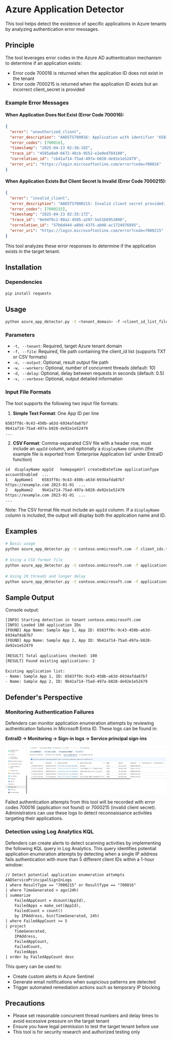 # Azure Application Detector

This tool helps detect the existence of specific applications in Azure tenants by analyzing authentication error messages.

## Principle

The tool leverages error codes in the Azure AD authentication mechanism to determine if an application exists:
- Error code 700016 is returned when the application ID does not exist in the tenant
- Error code 7000215 is returned when the application ID exists but an incorrect client_secret is provided

### Example Error Messages

#### When Application Does Not Exist (Error Code 700016):
```json
{
  "error": "unauthorized_client",
  "error_description": "AADSTS700016: Application with identifier '6583ff8c-9c43-450b-a63d-6934afda87b7' was not found in the directory 'tenantName'. This can happen if the application has not been installed by the administrator of the tenant or consented to by any user in the tenant. You may have sent your authentication request to the wrong tenant. Trace ID: 4585a0a0-6672-48cb-9552-e1e0ed784100 Correlation ID: cb41a714-75ad-497a-b028-de92e1e52479 Timestamp: 2025-04-23 02:36:18Z",
  "error_codes": [700016],
  "timestamp": "2025-04-23 02:36:18Z",
  "trace_id": "4585a0a0-6672-48cb-9552-e1e0ed784100",
  "correlation_id": "cb41a714-75ad-497a-b028-de92e1e52479",
  "error_uri": "https://login.microsoftonline.com/error?code=700016"
}
```

#### When Application Exists But Client Secret Is Invalid (Error Code 7000215):
```json
{
  "error": "invalid_client",
  "error_description": "AADSTS7000215: Invalid client secret provided. Ensure the secret being sent in the request is the client secret value, not the client secret ID, for a secret added to app '6583ff8c-9c43-450b-a63d-6934afda87b8'. Trace ID: 0e94f0c2-80a2-4505-a297-5e51b6953800 Correlation ID: 57b6d444-a89d-4375-ab08-ac1724976895 Timestamp: 2025-04-23 02:35:17Z",
  "error_codes": [7000215],
  "timestamp": "2025-04-23 02:35:17Z",
  "trace_id": "0e94f0c2-80a2-4505-a297-5e51b6953800",
  "correlation_id": "57b6d444-a89d-4375-ab08-ac1724976895",
  "error_uri": "https://login.microsoftonline.com/error?code=7000215"
}
```

This tool analyzes these error responses to determine if the application exists in the target tenant.

## Installation

### Dependencies

```bash
pip install requests
```

## Usage

```bash
python azure_app_detector.py -t <tenant_domain> -f <client_id_list_file> [-o <output_file>] [-w <concurrent_threads>] [-d <delay_seconds>] [-v]
```

### Parameters

- `-t, --tenant`: Required, target Azure tenant domain
- `-f, --file`: Required, file path containing the client_id list (supports TXT or CSV formats)
- `-o, --output`: Optional, result output file path
- `-w, --workers`: Optional, number of concurrent threads (default: 10)
- `-d, --delay`: Optional, delay between requests in seconds (default: 0.5)
- `-v, --verbose`: Optional, output detailed information

### Input File Formats

The tool supports the following two input file formats:

1. **Simple Text Format**: One App ID per line
```
6583ff8c-9c43-450b-a63d-6934afda87b7
9b41a714-75ad-497a-b028-de92e1e52479
...
```

2. **CSV Format**: Comma-separated CSV file with a header row, must include an `appId` column, and optionally a `displayName` column.(the example file is exported from 'Enterprise Application list' under EntraID function)
```
id	displayName	appId	homepageUrl	createdDateTime	applicationType	accountEnabled	...
1	AppName1	6583ff8c-9c43-450b-a63d-6934afda87b7	https://example.com	2023-01-01	...
2	AppName2	9b41a714-75ad-497a-b028-de92e1e52479	https://example.com	2023-01-01	...
...
```

Note: The CSV format file must include an `appId` column. If a `displayName` column is included, the output will display both the application name and ID.

## Examples

```bash
# Basic usage
python azure_app_detector.py -t contoso.onmicrosoft.com -f client_ids.txt

# Using a CSV format file
python azure_app_detector.py -t contoso.onmicrosoft.com -f applications.csv -o results.json

# Using 20 threads and longer delay
python azure_app_detector.py -t contoso.onmicrosoft.com -f applications.csv -w 20 -d 1.0 -v
```

## Sample Output

Console output:
```
[INFO] Starting detection in tenant contoso.onmicrosoft.com
[INFO] Loaded 100 application IDs
[FOUND] App Name: Sample App 1, App ID: 6583ff8c-9c43-450b-a63d-6934afda87b7
[FOUND] App Name: Sample App 2, App ID: 9b41a714-75ad-497a-b028-de92e1e52479

[RESULT] Total applications checked: 100
[RESULT] Found existing applications: 2

Existing application list:
- Name: Sample App 1, ID: 6583ff8c-9c43-450b-a63d-6934afda87b7
- Name: Sample App 2, ID: 9b41a714-75ad-497a-b028-de92e1e52479
```

## Defender's Perspective

### Monitoring Authentication Failures

Defenders can monitor application enumeration attempts by reviewing authentication failures in Microsoft Entra ID. These logs can be found in:

**EntraID → Monitoring → Sign-in logs → Service principal sign-ins**

![Sign-in Logs](imgs/Sign-in%20logs.png)

Failed authentication attempts from this tool will be recorded with error codes 700016 (application not found) or 7000215 (invalid client secret). Administrators can use these logs to detect reconnaissance activities targeting their applications.

### Detection using Log Analytics KQL

Defenders can create alerts to detect scanning activities by implementing the following KQL query in Log Analytics. This query identifies potential application enumeration attempts by detecting when a single IP address fails authentication with more than 5 different client IDs within a 1-hour window:

```kql
// Detect potential application enumeration attempts
AADServicePrincipalSignInLogs
| where ResultType == "7000215" or ResultType == "700016"
| where TimeGenerated > ago(24h)
| summarize 
    FailedAppCount = dcount(AppId),
    FailedApps = make_set(AppId),
    FailedCount = count() 
    by IPAddress, bin(TimeGenerated, 24h)
| where FailedAppCount >= 5
| project 
    TimeGenerated,
    IPAddress, 
    FailedAppCount,
    FailedCount,
    FailedApps
| order by FailedAppCount desc
```

This query can be used to:
- Create custom alerts in Azure Sentinel
- Generate email notifications when suspicious patterns are detected
- Trigger automated remediation actions such as temporary IP blocking

## Precautions

- Please set reasonable concurrent thread numbers and delay times to avoid excessive pressure on the target tenant
- Ensure you have legal permission to test the target tenant before use
- This tool is for security research and authorized testing only 